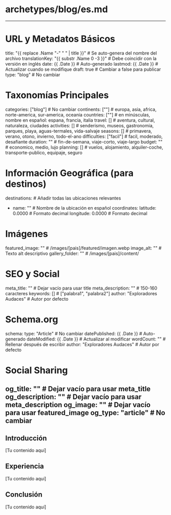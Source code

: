 # archetypes/blog/es.md
---
# URL y Metadatos Básicos
title: "{{ replace .Name "-" " " | title }}"        # Se auto-genera del nombre del archivo
translationKey: "{{ substr .Name 0 -3 }}"          # Debe coincidir con la versión en inglés
date: {{ .Date }}                                  # Auto-generado
lastmod: {{ .Date }}                              # Actualizar cuando se modifique
draft: true                                       # Cambiar a false para publicar
type: "blog"                                      # No cambiar

# Taxonomías Principales
categories: ["blog"]                              # No cambiar
continents: [""]                                  # europa, asia, africa, norte-america, sur-america, oceania
countries: [""]                                   # en minúsculas, nombre en español: espana, francia, italia
travel: []                                        # aventura, cultural, naturaleza, ciudades
activities: []                                    # senderismo, museos, gastronomia, parques, playa, aguas-termales, vida-salvaje
seasons: []                                       # primavera, verano, otono, invierno, todo-el-ano
difficulties: ["facil"]                           # facil, moderado, desafiante
duration: ""                                      # fin-de-semana, viaje-corto, viaje-largo
budget: ""                                        # economico, medio, lujo
planning: []                                      # vuelos, alojamiento, alquiler-coche, transporte-publico, equipaje, seguro

# Información Geográfica (para destinos)
destinations:                                     # Añadir todas las ubicaciones relevantes
  - name: ""                                      # Nombre de la ubicación en español
    coordinates:
      latitude: 0.0000                           # Formato decimal
      longitude: 0.0000                          # Formato decimal

# Imágenes
featured_image: ""                               # /images/[pais]/featured/imagen.webp
image_alt: ""                                    # Texto alt descriptivo
gallery_folder: ""                               # /images/[pais]/content/

# SEO y Social
meta_title: ""                                   # Dejar vacío para usar title
meta_description: ""                             # 150-160 caracteres
keywords: []                                     # ["palabra1", "palabra2"]
author: "Exploradores Audaces"                   # Autor por defecto

# Schema.org
schema:
  type: "Article"                                # No cambiar
  datePublished: {{ .Date }}                     # Auto-generado
  dateModified: {{ .Date }}                      # Actualizar al modificar
  wordCount: ""                                  # Rellenar después de escribir
  author: "Exploradores Audaces"                 # Autor por defecto

# Social Sharing
og_title: ""                                     # Dejar vacío para usar meta_title
og_description: ""                               # Dejar vacío para usar meta_description
og_image: ""                                     # Dejar vacío para usar featured_image
og_type: "article"                               # No cambiar
---

## Introducción

[Tu contenido aquí]

## Experiencia

[Tu contenido aquí]

## Conclusión

[Tu contenido aquí]